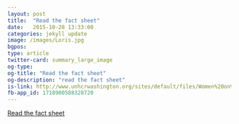 ```yaml
---
layout: post
title:  "Read the fact sheet"
date:   2015-10-28 13:33:00
categories: jekyll update
image: /images/Loris.jpg
bgpos: 
type: article
twitter-card: summary_large_image
og-type: 
og-title: "Read the fact sheet"
og-description: "read the fact sheet"
is-link: http://www.unhcrwashington.org/sites/default/files/Women%20on%20the%20Run%20Factsheet_OCT2015%20ENGLISH.pdf
fb-app_id: 1718900588328720
---
```


<a href="http://www.unhcrwashington.org/sites/default/files/Women%20on%20the%20Run%20Factsheet_OCT2015%20ENGLISH.pdf" target="_blank">Read the fact sheet</a>